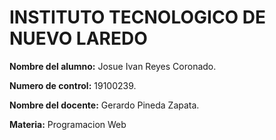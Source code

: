 # INSTITUTO TECNOLOGICO DE NUEVO LAREDO

**Nombre del alumno:** Josue Ivan Reyes Coronado.  

**Numero de control:** 19100239.  

**Nombre del docente:** Gerardo Pineda Zapata.  

**Materia:** Programacion Web